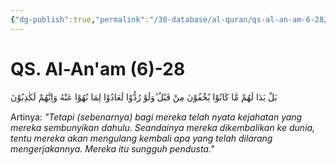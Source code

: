```yaml
---
{"dg-publish":true,"permalink":"/30-database/al-quran/qs-al-an-am-6-28/"}
---
```



# QS. Al-An'am (6)-28
بَلْ بَدَا لَهُمْ مَّا كَانُوْا يُخْفُوْنَ مِنْ قَبْلُ ۗوَلَوْ رُدُّوْا لَعَادُوْا لِمَا نُهُوْا عَنْهُ وَاِنَّهُمْ لَكٰذِبُوْنَ 

Artinya: *"Tetapi (sebenarnya) bagi mereka telah nyata kejahatan yang mereka sembunyikan dahulu. Seandainya mereka dikembalikan ke dunia, tentu mereka akan mengulang kembali apa yang telah dilarang mengerjakannya. Mereka itu sungguh pendusta."*
